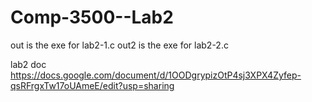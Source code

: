# Comp-3500--Lab2

out is the exe for lab2-1.c
out2 is the exe for lab2-2.c


lab2 doc
https://docs.google.com/document/d/1OODgrypizOtP4sj3XPX4Zyfep-qsRFrgxTw17oUAmeE/edit?usp=sharing
